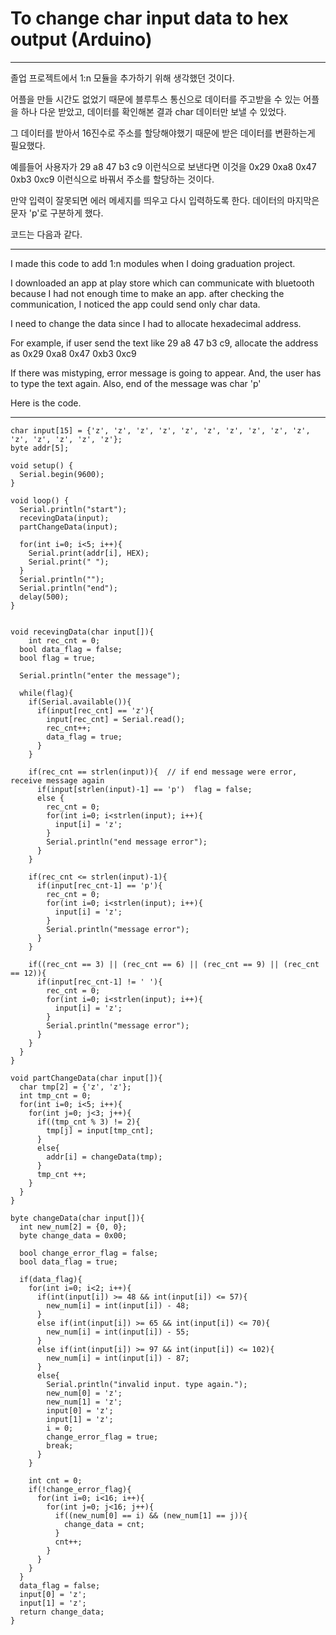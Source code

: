 # To change char input data to hex output (Arduino)



- - -

졸업 프로젝트에서 1:n 모듈을 추가하기 위해 생각했던 것이다.

어플을 만들 시간도 없었기 때문에 블루투스 통신으로 데이터를 주고받을 수 있는 어플을 하나 다운 받았고, 데이터를 확인해본 결과 char 데이터만 보낼 수 있었다.

그 데이터를 받아서 16진수로 주소를 할당해야했기 때문에 받은 데이터를 변환하는게 필요했다.

예를들어 사용자가 29 a8 47 b3 c9 이런식으로 보낸다면 이것을 0x29 0xa8 0x47 0xb3 0xc9 이런식으로 바꿔서 주소를 할당하는 것이다.

만약 입력이 잘못되면 에러 메세지를 띄우고 다시 입력하도록 한다. 데이터의 마지막은 문자 'p'로 구분하게 했다.

코드는 다음과 같다.

- - -



I made this code to add 1:n modules when I doing graduation project.

I downloaded an app at play store which can communicate with bluetooth because I had not enough time to make an app. after checking the communication, I noticed the app could send only char data.

I need to change the data since I had to allocate hexadecimal address.

For example, if user send the text like 29 a8 47 b3 c9, allocate the address as 0x29 0xa8 0x47 0xb3 0xc9

If there was mistyping, error message is going to appear. And, the user has to type the text again. Also, end of the message was char 'p'

Here is the code.


- - -


    char input[15] = {'z', 'z', 'z', 'z', 'z', 'z', 'z', 'z', 'z', 'z', 'z', 'z', 'z', 'z', 'z'};
    byte addr[5];
    
    void setup() {
      Serial.begin(9600);
    }

    void loop() {
      Serial.println("start");
      recevingData(input);
      partChangeData(input);
  
      for(int i=0; i<5; i++){
        Serial.print(addr[i], HEX);
        Serial.print(" ");
      }
      Serial.println("");
      Serial.println("end");
      delay(500);
    }


    void recevingData(char input[]){
        int rec_cnt = 0;
      bool data_flag = false;
      bool flag = true;

      Serial.println("enter the message");
      
      while(flag){    
        if(Serial.available()){
          if(input[rec_cnt] == 'z'){
            input[rec_cnt] = Serial.read();
            rec_cnt++;
            data_flag = true;
          }      
        }
        
        if(rec_cnt == strlen(input)){  // if end message were error,     receive message again
          if(input[strlen(input)-1] == 'p')  flag = false;
          else {
            rec_cnt = 0;
            for(int i=0; i<strlen(input); i++){
              input[i] = 'z';
            }
            Serial.println("end message error");
          }
        }
        
        if(rec_cnt <= strlen(input)-1){
          if(input[rec_cnt-1] == 'p'){
            rec_cnt = 0;
            for(int i=0; i<strlen(input); i++){
              input[i] = 'z';
            }
            Serial.println("message error");
          }
        }
    
        if((rec_cnt == 3) || (rec_cnt == 6) || (rec_cnt == 9) || (rec_cnt == 12)){
          if(input[rec_cnt-1] != ' '){
            rec_cnt = 0;
            for(int i=0; i<strlen(input); i++){
              input[i] = 'z';
            }
            Serial.println("message error");
          }
        }
      }
    }

    void partChangeData(char input[]){
      char tmp[2] = {'z', 'z'};
      int tmp_cnt = 0;
      for(int i=0; i<5; i++){
        for(int j=0; j<3; j++){
          if((tmp_cnt % 3) != 2){
            tmp[j] = input[tmp_cnt];
          }
          else{
            addr[i] = changeData(tmp);
          }
          tmp_cnt ++;
        }
      }
    }

    byte changeData(char input[]){
      int new_num[2] = {0, 0};
      byte change_data = 0x00;
    
      bool change_error_flag = false;
      bool data_flag = true;
    
      if(data_flag){
        for(int i=0; i<2; i++){
          if(int(input[i]) >= 48 && int(input[i]) <= 57){
            new_num[i] = int(input[i]) - 48;
          }
          else if(int(input[i]) >= 65 && int(input[i]) <= 70){
            new_num[i] = int(input[i]) - 55;
          }
          else if(int(input[i]) >= 97 && int(input[i]) <= 102){
            new_num[i] = int(input[i]) - 87;
          }
          else{
            Serial.println("invalid input. type again.");
            new_num[0] = 'z';
            new_num[1] = 'z';
            input[0] = 'z';
            input[1] = 'z';
            i = 0;
            change_error_flag = true;
            break;
          }
        }
      
        int cnt = 0;
        if(!change_error_flag){
          for(int i=0; i<16; i++){
            for(int j=0; j<16; j++){
              if((new_num[0] == i) && (new_num[1] == j)){
                change_data = cnt;
              }
              cnt++;
            }
          }
        }
      }
      data_flag = false;
      input[0] = 'z';
      input[1] = 'z';
      return change_data;
    }